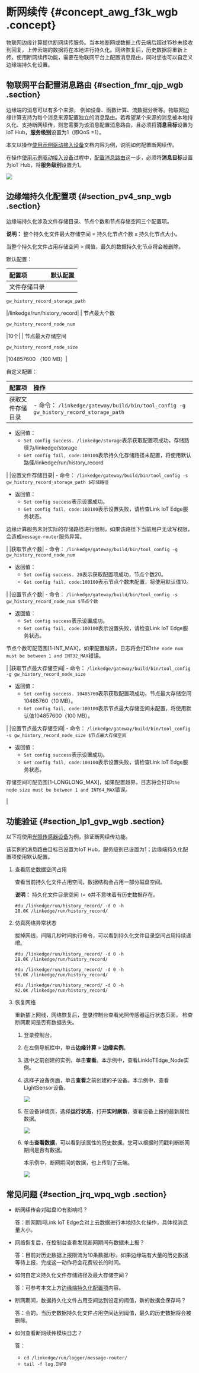 # 断网续传 {#concept_awg_f3k_wgb .concept}

物联网边缘计算提供断网续传服务。当本地断网或数据上传云端后超过15秒未接收到回复，上传云端的数据将在本地进行持久化。网络恢复后，历史数据将重新上传。使用断网续传功能，需要在物联网平台上配置消息路由，同时您也可以自定义边缘端持久化设置。

## 物联网平台配置消息路由 {#section_fmr_qjp_wgb .section}

边缘端的消息可以有多个来源， 例如设备、函数计算、流数据分析等。物联网边缘计算支持为每个消息来源配置独立的消息路由。若希望某个来源的消息被本地持久化、支持断网续传，则您需要为该消息配置消息路由，且必须将**消息目标**设置为IoT Hub，**服务级别**设置为1（即QoS =1）。

本文以操作[使用示例驱动接入设备](cn.zh-CN/用户指南/设备接入/示例驱动.md#)文档内容为例，说明如何配置断网续传。

在操作[使用示例驱动接入设备](cn.zh-CN/用户指南/设备接入/示例驱动.md#)过程中，[配置消息路由](cn.zh-CN/用户指南/设备接入/示例驱动.md#ol_krn_jdl_j2b)这一步，必须将**消息目标**设置为IoT Hub，将**服务级别**设置为1。

![](http://static-aliyun-doc.oss-cn-hangzhou.aliyuncs.com/assets/img/130272/155842409439416_zh-CN.png)

## 边缘端持久化配置项 {#section_pv4_snp_wgb .section}

边缘端持久化涉及文件存储目录、节点个数和节点存储空间三个配置项。

**说明：** 整个持久化文件最大存储空间 = 持久化节点个数 x 持久化节点大小。

当整个持久化文件占用存储空间 \> 阈值，最久的数据持久化节点将会被删除。

默认配置：

|配置项|默认配置|
|:--|:---|
| 文件存储目录

 `gw_history_record_storage_path`

 |/linkedge/run/history\_record|
| 节点最大个数

 `gw_history_record_node_num`

 |10个|
| 节点最大存储空间

 `gw_history_record_node_size`

 |104857600 （100 MB）|

自定义配置：

|配置项|操作|
|:--|:-|
|获取文件存储目录| -   命令： `/linkedge/gateway/build/bin/tool_config -g gw_history_record_storage_path`
-   返回值：
    -   `Set config success. /linkedge/storage`表示获取配置项成功，存储路径为/linkedge/storage
    -   `Get config fail, code:100100`表示持久化存储路径未配置，将使用默认路径/linkedge/run/history\_record

 |
|设置文件存储目录| -   命令： `/linkedge/gateway/build/bin/tool_config -s gw_history_record_storage_path $存储路径`
-   返回值：
    -   `Set config success`表示设置成功。
    -   `Get config fail, code:100100`表示设置失败，请检查Link IoT Edge服务状态。

边缘计算服务未对实际的存储路径进行限制，如果该路径下当前用户无读写权限，会造成`message-router`服务异常。


 |
|获取节点个数| -   命令： `/linkedge/gateway/build/bin/tool_config -g gw_history_record_node_num`
-   返回值：
    -   `Set config success. 20`表示获取配置项成功，节点个数20。
    -   `Get config fail, code:100100`表示节点个数未配置，将使用默认值10。

 |
|设置节点个数| -   命令： `/linkedge/gateway/build/bin/tool_config -s gw_history_record_node_num $节点个数`
-   返回值：
    -   `Set config success`表示设置成功。
    -   `Get config fail, code:100100`表示设置失败，请检查Link IoT Edge服务状态。

节点个数可配范围\[1-INT\_MAX\]，如果配置越界，日志将会打印`the node num must be between 1 and INT32_MAX`错误。


 |
|获取节点最大存储空间| -   命令： `/linkedge/gateway/build/bin/tool_config -g gw_history_record_node_size`
-   返回值：
    -   `Set config success. 10485760`表示获取配置项成功，节点最大存储空间10485760（10 MB）。
    -   `Get config fail, code:100100`表示节点最大存储空间未配置，将使用默认值104857600（100 MB）。

 |
|设置节点最大存储空间| -   命令： `/linkedge/gateway/build/bin/tool_config -s gw_history_record_node_size $节点最大存储空间`
-   返回值：
    -   `Set config success`表示设置成功。
    -   `Get config fail, code:100100`表示设置失败，请检查Link IoT Edge服务状态。

存储空间可配范围\[1-LONGLONG\_MAX\]，如果配置越界，日志将会打印`the node size must be between 1 and INT64_MAX`错误。


 |

## 功能验证 {#section_lp1_gvp_wgb .section}

以下将使用[光照传感器设备](cn.zh-CN/用户指南/设备接入/示例驱动.md#)为例，验证断网续传功能。

该实例的消息路由目标已设置为IoT Hub，服务级别已设置为1；边缘端持久化配置项使用默认配置。

1.  查看历史数据空间占用

    查看当前持久化文件占用空间，数据结构会占用一部分磁盘空间。

    **说明：** 持久化文件目录空间 `!= 0`并不意味着有历史数据存在。

    ```
    #du /linkedge/run/history_record/ -d 0 -h
    28.0K /linkedge/run/history_record/
    ```

2.  仿真网络异常状态

    拔掉网线，间隔几秒时间执行命令，可以看到持久化文件目录空间占用持续递增。

    ```
    #du /linkedge/run/history_record/ -d 0 -h
    28.0K /linkedge/run/history_record/
    
    #du /linkedge/run/history_record/ -d 0 -h
    56.0K /linkedge/run/history_record/
    
    #du /linkedge/run/history_record/ -d 0 -h
    92.0K /linkedge/run/history_record/
    ```

3.  恢复网络

    重新插上网线，网络恢复后，登录控制台查看光照传感器运行状态页面， 检查断网期间是否有数据丢失。

    1.  登录控制台。
    2.  在左侧导航栏中，单击**边缘计算** \> **边缘实例**。
    3.  选中之前创建的实例，单击**查看**。本示例中，查看LinkIoTEdge\_Node实例。
    4.  选择子设备页面，单击**查看**之前创建的子设备。本示例中，查看LightSensor设备。

        ![](http://static-aliyun-doc.oss-cn-hangzhou.aliyuncs.com/assets/img/130272/155842409439433_zh-CN.png)

    5.  在设备详情页，选择**运行状态**，打开**实时刷新**，查看设备上报的最新属性数据。

        ![](http://static-aliyun-doc.oss-cn-hangzhou.aliyuncs.com/assets/img/130272/155842409439437_zh-CN.png)

    6.  单击**查看数据**，可以看到该属性的历史数据。您可以根据时间戳判断断网期间是否有数据。

        本示例中，断网期间的数据，也上传到了云端。

        ![](http://static-aliyun-doc.oss-cn-hangzhou.aliyuncs.com/assets/img/130272/155842409439435_zh-CN.png)


## 常见问题 {#section_jrq_wpq_wgb .section}

-   断网续传会对磁盘IO有影响吗？

    答：断网期间Link IoT Edge会对上云数据进行本地持久化操作，具体视消息量大小。

-   网络恢复后，在控制台查看发现断网期间有数据未上报？

    答：目前对历史数据上报限流为10条数据/秒。如果边缘端有大量的历史数据等待上报，完成这一动作将会花费较长的时间。

-   如何自定义持久化文件存储路径及最大存储空间？

    答：可参考本文上方[边缘端持久化配置项](#)内容。

-   断网期间，数据持久化文件占用空间达到设定的阈值，新的数据会保存吗？

    答：会的。当历史数据持久化文件占用空间达到阈值，最久的历史数据将会被删除。

-   如何查看断网续传模块日志？

    答：

    -   `cd /linkedge/run/logger/message-router/`
    -   `tail -f log.INFO`

